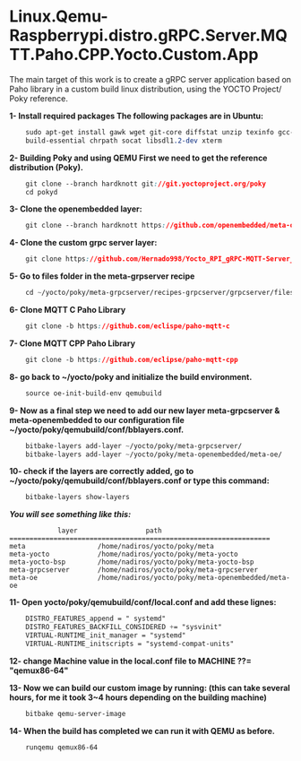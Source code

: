 # Linux.Qemu-Raspberrypi.distro.gRPC.Server.MQTT.Paho.CPP.Yocto.Custom.App

The main target of this work is to create a gRPC server application based on Paho library in a custom build linux distribution, using the YOCTO Project/ Poky reference.

**1- Install required packages The following packages are  in Ubuntu:**
```css
	sudo apt-get install gawk wget git-core diffstat unzip texinfo gcc-multilib \
	build-essential chrpath socat libsdl1.2-dev xterm
```
		
**2- Building Poky and using QEMU First we need to get the reference distribution (Poky).**
```css
	git clone --branch hardknott git://git.yoctoproject.org/poky
	cd pokyd
```
		
**3- Clone the openembedded layer:**
```css
	git clone --branch hardknott https://github.com/openembedded/meta-openembedded
```
		
**4- Clone the custom grpc server layer:**
```css
	git clone https://github.com/Hernado998/Yocto_RPI_gRPC-MQTT-Server_Image/meta-grpcserver
```
		
**5- Go to files folder in the meta-grpserver recipe**
```css
	cd ~/yocto/poky/meta-grpcserver/recipes-grpcserver/grpcserver/files
```
	
**6- Clone MQTT C Paho Library**
```css
	git clone -b https://github.com/eclispe/paho-mqtt-c
```
	
**7- Clone MQTT CPP Paho Library**
```css
	git clone -b https://github.com/eclipse/paho-mqtt-cpp
```
	
**8- go back to ~/yocto/poky and initialize the build environment.**
```css	
	source oe-init-build-env qemubuild
```
		
**9- Now as a final step we need to add our new layer meta-grpcserver & meta-openembedded to our configuration file ~/yocto/poky/qemubuild/conf/bblayers.conf.**
```css
	bitbake-layers add-layer ~/yocto/poky/meta-grpcserver/
	bitbake-layers add-layer ~/yocto/poky/meta-openembedded/meta-oe/
```
		 
**10- check if the layers are correctly added, go to ~/yocto/poky/qemubuild/conf/bblayers.conf or type this command:**
```css
	bitbake-layers show-layers
```
***You will see something like this:***


				layer                 path                                      
	=================================================================
	meta                  /home/nadiros/yocto/poky/meta               
	meta-yocto            /home/nadiros/yocto/poky/meta-yocto         
	meta-yocto-bsp        /home/nadiros/yocto/poky/meta-yocto-bsp     
	meta-grpcserver       /home/nadiros/yocto/poky/meta-grpcserver    
	meta-oe               /home/nadiros/yocto/poky/meta-openembedded/meta-oe

**11- Open yocto/poky/qemubuild/conf/local.conf and add these lignes:**
```css
	DISTRO_FEATURES_append = " systemd"
	DISTRO_FEATURES_BACKFILL_CONSIDERED += "sysvinit"
	VIRTUAL-RUNTIME_init_manager = "systemd"
	VIRTUAL-RUNTIME_initscripts = "systemd-compat-units"
```
		
**12- change Machine value in the local.conf file to MACHINE ??= "qemux86-64"**
	
**13- Now we can build our custom image by running: (this can take several hours, for me it took 3~4 hours depending on the building machine)**
```css
	bitbake qemu-server-image
```
		
**14- When the build has completed we can run it with QEMU as before.**
```css
	runqemu qemux86-64
